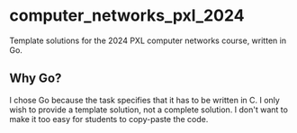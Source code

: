 # computer_networks_pxl_2024
Template solutions for the 2024 PXL computer networks course, written in Go.

## Why Go?
I chose Go because the task specifies that it has to be written in C. I only wish to provide a template solution, not a complete solution. I don't want to make it too easy for students to copy-paste the code.